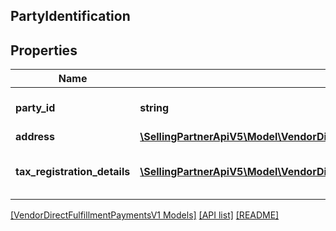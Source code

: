 ## PartyIdentification

## Properties

Name | Type | Description | Notes
------------ | ------------- | ------------- | -------------
**party_id** | **string** | Assigned Identification for the party. |
**address** | [**\SellingPartnerApiV5\Model\VendorDirectFulfillmentPaymentsV1\Address**](Address.md) |  | [optional]
**tax_registration_details** | [**\SellingPartnerApiV5\Model\VendorDirectFulfillmentPaymentsV1\TaxRegistrationDetail[]**](TaxRegistrationDetail.md) | Tax registration details of the entity. | [optional]

[[VendorDirectFulfillmentPaymentsV1 Models]](../) [[API list]](../../Api) [[README]](../../../README.md)
